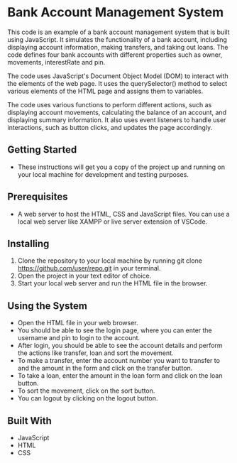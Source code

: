 # Bank Account Management System
This code is an example of a bank account management system that is built using JavaScript. It simulates the functionality of a bank account, including displaying account information, making transfers, and taking out loans. The code defines four bank accounts with different properties such as owner, movements, interestRate and pin.

The code uses JavaScript's Document Object Model (DOM) to interact with the elements of the web page. It uses the querySelector() method to select various elements of the HTML page and assigns them to variables.

The code uses various functions to perform different actions, such as displaying account movements, calculating the balance of an account, and displaying summary information. It also uses event listeners to handle user interactions, such as button clicks, and updates the page accordingly.

## Getting Started
- These instructions will get you a copy of the project up and running on your local machine for development and testing purposes.

## Prerequisites
- A web server to host the HTML, CSS and JavaScript files. You can use a local web server like XAMPP or live server extension of VSCode.
## Installing
1. Clone the repository to your local machine by running git clone https://github.com/user/repo.git in your terminal.
2. Open the project in your text editor of choice.
3. Start your local web server and run the HTML file in the browser.
## Using the System
- Open the HTML file in your web browser.
- You should be able to see the login page, where you can enter the username and pin to login to the account.
- After login, you should be able to see the account details and perform the actions like transfer, loan and sort the movement.
- To make a transfer, enter the account number you want to transfer to and the amount in the form and click on the transfer button.
- To take a loan, enter the amount in the loan form and click on the loan button.
- To sort the movement, click on the sort button.
- You can logout by clicking on the logout button.
## Built With
 - JavaScript
- HTML
- CSS
